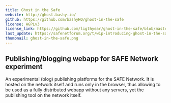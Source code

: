 ```yaml
---
title: Ghost in the Safe
website: http://ghost.bashy.io/
github: https://github.com/bashyHQ/ghost-in-the-safe
license: AGPLv3
license_link: https://github.com/ligthyear/ghost-in-the-safe/blob/master/LICENSE
last_update: https://safenetforum.org/t/wip-introducing-ghost-in-the-safe-publishing-blogging-webapp-for-safenetwork-experiment/9477/12
thumbnail: ghost-in-the-safe.png
---
```


## Publishing/blogging webapp for SAFE Network experiment

An experimental (blog) publishing platforms for the SAFE Network. It is hosted on the network itself and runs only in the browser, thus allowing to be used as a fully distributed webapp without any servers, yet the publishing tool on the network itself.
